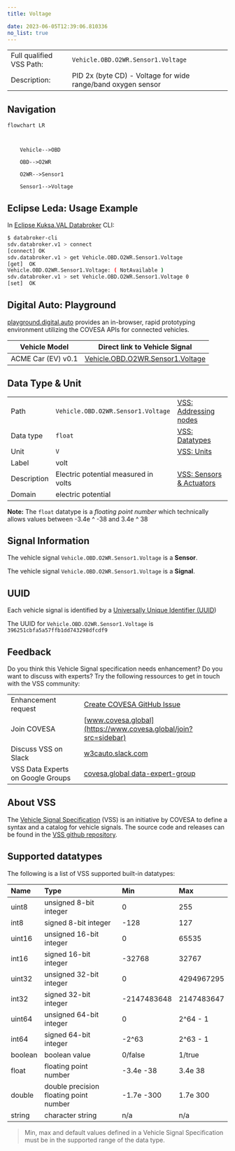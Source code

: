 ```yaml
---
title: Voltage

date: 2023-06-05T12:39:06.810336
no_list: true
---
```



| | |
|---|---|
| Full qualified VSS Path: | `Vehicle.OBD.O2WR.Sensor1.Voltage` |
| Description: | PID 2x (byte CD) - Voltage for wide range/band oxygen sensor |

## Navigation

```mermaid
flowchart LR



    Vehicle-->OBD

    OBD-->O2WR

    O2WR-->Sensor1

    Sensor1-->Voltage

```

## Eclipse Leda: Usage Example

In [Eclipse Kuksa.VAL Databroker](https://github.com/eclipse/kuksa.val/tree/master/kuksa_databroker) CLI:



```bash
$ databroker-cli
sdv.databroker.v1 > connect
[connect] OK
sdv.databroker.v1 > get Vehicle.OBD.O2WR.Sensor1.Voltage
[get]  OK
Vehicle.OBD.O2WR.Sensor1.Voltage: ( NotAvailable )
sdv.databroker.v1 > set Vehicle.OBD.O2WR.Sensor1.Voltage 0
[set]  OK
```

## Digital Auto: Playground

[playground.digital.auto](http://digital.auto) provides an in-browser, rapid prototyping environment utilizing the COVESA APIs for connected vehicles. 

| Vehicle Model | Direct link to Vehicle Signal |
|---|---|
| ACME Car (EV) v0.1 | [Vehicle.OBD.O2WR.Sensor1.Voltage](https://digitalauto.netlify.app/model/STLWzk1WyqVVLbfymb4f/cvi/list/Vehicle.OBD.O2WR.Sensor1.Voltage/) |

## Data Type & Unit

| | | |
|---|---|---|
| Path | `Vehicle.OBD.O2WR.Sensor1.Voltage` | [VSS: Addressing nodes](https://covesa.github.io/vehicle_signal_specification/rule_set/basics/) |
| Data type | `float` | [VSS: Datatypes](https://covesa.github.io/vehicle_signal_specification/rule_set/data_entry/data_types/) |
| Unit | `V` | [VSS: Units](https://covesa.github.io/vehicle_signal_specification/rule_set/data_entry/data_unit_types/) |
| Label | volt | |
| Description | Electric potential measured in volts | [VSS: Sensors & Actuators](https://covesa.github.io/vehicle_signal_specification/rule_set/data_entry/sensor_actuator/) |
| Domain | electric potential | [](https://covesa.github.io/vehicle_signal_specification/rule_set/data_entry/data_unit_types/) |










**Note:** The `float` datatype is a *floating point number* which technically allows values between -3.4e ^ -38 and 3.4e ^ 38




## Signal Information





The vehicle signal `Vehicle.OBD.O2WR.Sensor1.Voltage` is a **Sensor**.

The vehicle signal `Vehicle.OBD.O2WR.Sensor1.Voltage` is a **Signal**.



## UUID

Each vehicle signal is identified by a [Universally Unique Identifier (UUID](https://en.wikipedia.org/wiki/Universally_unique_identifier))

The UUID for `Vehicle.OBD.O2WR.Sensor1.Voltage` is `396251cbfa5a57ffb1dd743298dfcdf9`


## Feedback

Do you think this Vehicle Signal specification needs enhancement? Do you want to discuss with experts? Try the following ressources to get in touch with the VSS community:

| | |
|---|---|
| Enhancement request | [Create COVESA GitHub Issue](https://github.com/COVESA/vehicle_signal_specification/issues/new?body=Please+describe+your+feedback&title=Signal+feedback+Vehicle.OBD.O2WR.Sensor1.Voltage) |
| Join COVESA | [www.covesa.global](https://www.covesa.global/join?src=sidebar) |
| Discuss VSS on Slack | [w3cauto.slack.com](http://w3cauto.slack.com/) |
| VSS Data Experts on Google Groups | [covesa.global data-expert-group](https://groups.google.com/a/covesa.global/g/data-expert-group) |

## About VSS

The [Vehicle Signal Specification](https://covesa.github.io/vehicle_signal_specification/) (VSS)
is an initiative by COVESA to define a syntax and a catalog for vehicle signals.
The source code and releases can be found in the [VSS github repository](https://github.com/COVESA/vehicle_signal_specification).

## Supported datatypes

The following is a list of VSS supported built-in datatypes:

Name       | Type                       | Min  | Max
:----------|:---------------------------|:-----|:---
uint8      | unsigned 8-bit integer     | 0    | 255
int8       | signed 8-bit integer       | -128 | 127
uint16     | unsigned 16-bit integer    |  0   | 65535
int16      | signed 16-bit integer      | -32768 | 32767
uint32     | unsigned 32-bit integer    | 0 | 4294967295
int32      | signed 32-bit integer      | -2147483648 | 2147483647
uint64     | unsigned 64-bit integer    | 0    | 2^64 - 1
int64      | signed 64-bit integer      | -2^63 | 2^63 - 1
boolean    | boolean value              | 0/false | 1/true
float      | floating point number      | -3.4e -38 | 3.4e 38
double     | double precision floating point number | -1.7e -300 | 1.7e 300
string     | character string           | n/a  | n/a

> Min, max and default values defined in a Vehicle Signal Specification must be in the supported range of the data type.
